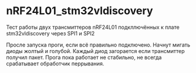 nRF24L01_stm32vldiscovery
=========================

Тест работы двух трансмиттеров nRF24L01 подкллючённых к плате stm32vldiscovery через SPI1 и SPI2

Просле запуска проги, если всё правильно подключено. Начнут мигать диоды жолтый и голубой. Каждый диод загорается если трансмиттер получил пакет. 
Прога пока работает не стабильно, не всегда срабатывает обработчик перрывания.
